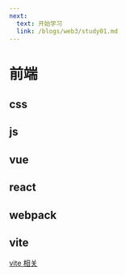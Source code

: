 ```yaml
---
next:
  text: 开始学习
  link: /blogs/web3/study01.md
---
```


# 前端

## css

## js

## vue

## react

## webpack

## vite

  [vite 相关](./vite.md)
